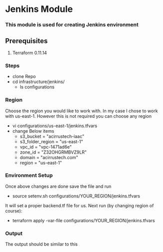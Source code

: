 # Jenkins Module
### This module is used for creating Jenkins environment
## Prerequisites
1. Terraform 0.11.14

### Steps
* clone Repo
* cd infrastructure/jenkins/
    * ls configurations      


### Region
Choose the region you would like to work with. In my case I chose to work with us-east-1. However this is not required you can choose any region 
* vi configurations/us-east-1/jenkins.tfvars
* change Below items 
	* s3_bucket                       =   "acirrustech-iaac"         
	* s3_folder_region                =   "us-east-1"               
	* vpc_id                          =   "vpc-1471ad6e"            
	* zone_id                         =   "Z32OHGRMBVZ9LR"       
	* domain                          =   "acirrustech.com"
	* region                          =   "us-east-1"





### Environment Setup
Once above changes are done save the file and run 
* source setenv.sh configurations/YOUR_REGION/jenkins.tfvars

It will set a proper backend.tf file for us. Next run (by changing region of course):

* terraform apply -var-file configurations/YOUR_REGION/jenkins.tfvars





### Output
The output should be similar to this
